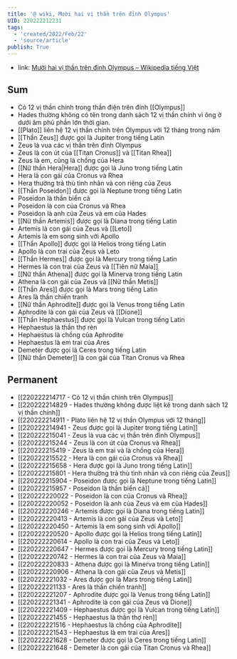 ```yaml
---
title: '@ wiki, Mười hai vị thần trên đỉnh Olympus'
UID: 220222212231
tags:
  - 'created/2022/Feb/22'
  - 'source/article'
publish: True
---
```

- link: [Mười hai vị thần trên đỉnh Olympus – Wikipedia tiếng Việt](https://vi.wikipedia.org/wiki/M%C6%B0%E1%BB%9Di_hai_v%E1%BB%8B_th%E1%BA%A7n_tr%C3%AAn_%C4%91%E1%BB%89nh_Olympus)

## Sum
- Có 12 vị thần chính trong  thần điện trên đỉnh [[Olympus]]
- Hades thường không có tên trong danh sách 12 vị thần chính vì ông ở dưới âm phủ phần lớn thời gian.
- [[Plato]] liên hệ 12 vị thần chính trên Olympus với 12 tháng trong năm
- [[Thần Zeus]] được gọi là Jupiter trong tiếng Latin
- Zeus là vua các vị thần trên đỉnh Olympus
- Zeus là con út của [[Titan Cronus]] và [[Titan Rhea]]
- Zeus là em, cũng là chồng của Hera
- [[Nữ thần Hera|Hera]] được gọi là Juno trong tiếng Latin
- Hera là con gái của Cronus và Rhea
- Hera thường trả thù tình nhân và con riêng của Zeus
- [[Thần Poseidon]] được gọi là Neptune trong tiếng Latin
- Poseidon là thần biển cả
- Poseidon là con của Cronus và Rhea
- Poseidon là anh của Zeus và em của Hades
- [[Nữ thần Artemis]] được gọi là Diana trong tiếng Latin
- Artemis là con gái của Zeus và [[Leto]]
- Artemis là em song sinh với Apollo
- [[Thần Apollo]] được gọi là Helios trong tiếng Latin
- Apollo là con trai của Zeus và Leto
- [[Thần Hermes]] được gọi là Mercury trong tiếng Latin
- Hermes là con trai của Zeus và [[Tiên nữ Maia]]
- [[Nữ thần Athena]] được gọi là Minerva trong tiếng Latin
- Athena là con gái của Zeus và [[Nữ thần Metis]]
- [[Thần Ares]] được gọi là Mars trong tiếng Latin
- Ares là thần chiến tranh
- [[Nữ thần Aphrodite]] được gọi là Venus trong tiếng Latin
- Aphrodite là con gái của Zeus và [[Dione]]
- [[Thần Hephaestus]] được gọi là Vulcan trong tiếng Latin
- Hephaestus là thần thợ rèn
- Hephaestus là chồng của Aphrodite
- Hephaestus là em trai của Ares
- Demeter được gọi là Ceres trong tiếng Latin
- [[Nữ thần Demeter]] là con gái của Titan Cronus và Rhea

## Permanent
- [[220222214717 - Có 12 vị thần chính trên Olympus]]
- [[220222214829 - Hades thường không được liệt kê trong danh sách 12 vị thần chính]]
- [[220222214911 - Plato liên hệ 12 vị thần Olympus với 12 tháng]]
- [[220222214941 - Zeus được gọi là Jupiter trong tiếng Latin]]
- [[220222215041 - Zeus là vua các vị thần trên đỉnh Olympus]]
- [[220222215244 - Zeus là con út của Cronus và Rhea]]
- [[220222215419 - Zeus là em trai và là chồng của Hera]]
- [[220222215522 - Hera là con gái của Cronus và Rhea]]
- [[220222215658 - Hera được gọi là Juno trong tiếng Latin]]
- [[220222215801 - Hera thường trả thù tình nhân và con riêng của Zeus]]
- [[220222215904 - Poseidon được gọi là Neptune trong tiếng Latin]]
- [[220222215957 - Poseidon là thần biển cả]]
- [[220222220022 - Poseidon là con của Cronus và Rhea]]
- [[220222220052 - Poseidon là anh của Zeus và em của Hades]]
- [[220222220246 - Artemis được gọi là Diana trong tiếng Latin]]
- [[220222220413 - Artemis là con gái của Zeus và Leto]]
- [[220222220450 - Artemis là em song sinh với Apollo]]
- [[220222220520 - Apollo được gọi là Helios trong tiếng Latin]]
- [[220222220614 - Apollo là con trai của Zeus và Leto]]
- [[220222220647 - Hermes được gọi là Mercury trong tiếng Latin]]
- [[220222220742 - Hermes là con trai của Zeus và Maia]]
- [[220222220833 - Athena được gọi là Minerva trong tiếng Latin]]
- [[220222220906 - Athena là con gái của Zeus và Metis]]
- [[220222221032 - Ares được gọi là Mars trong tiếng Latin]]
- [[220222221133 - Ares là thần chiến tranh]]
- [[220222221207 - Aphrodite được gọi là Venus trong tiếng Latin]]
- [[220222221341 - Aphrodite là con gái của Zeus và Dione]]
- [[220222221409 - Hephaestus được gọi là Vulcan trong tiếng Latin]]
- [[220222221455 - Hephaestus là thần thợ rèn]]
- [[220222221516 - Hephaestus là chồng của Aphrodite]]
- [[220222221543 - Hephaestus là em trai của Ares]]
- [[220222221628 - Demeter được gọi là Ceres trong tiếng Latin]]
- [[220222221648 - Demeter là con gái của Titan Cronus và Rhea]]




